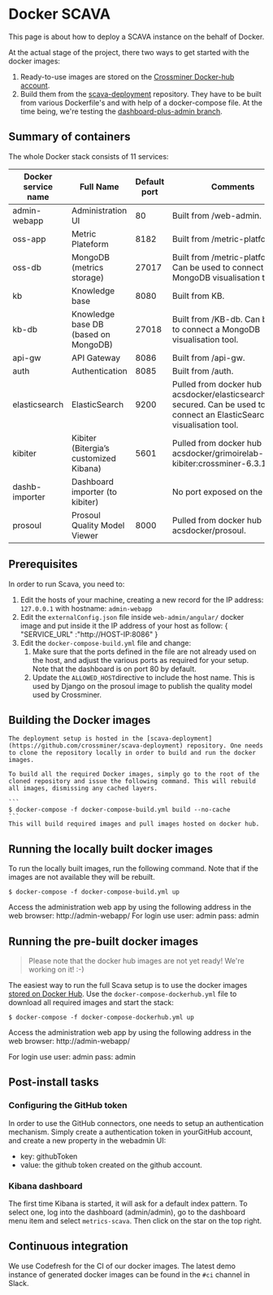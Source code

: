 
# Docker SCAVA

This page is about how to deploy a SCAVA instance on the behalf of Docker.

At the actual stage of the project, there two ways to get started with the docker images:
1. Ready-to-use images are stored on the [Crossminer Docker-hub account](https://hub.docker.com/u/crossminer/).
1. Build them from the [scava-deployment](https://github.com/crossminer/scava-deployment) repository. They have to be built from various Dockerfile's and with help of a docker-compose file. At the time being, we're testing the [dashboard-plus-admin branch](https://github.com/crossminer/scava-deployment/tree/dashboard-plus-admin).

## Summary of containers

The whole Docker stack consists of 11 services:

|Docker service name|Full Name|Default port| Comments |
|---|---|---|---|
|admin-webapp|Administration UI| 80 | Built from /web-admin. |
|oss-app|Metric Plateform| 8182 | Built from /metric-platform. |
|oss-db|MongoDB (metrics storage)| 27017 | Built from /metric-platform. Can be used to connect a MongoDB visualisation tool. |
|kb|Knowledge base| 8080 | Built from KB. |
|kb-db|Knowledge base DB (based on MongoDB)| 27018 | Built from /KB-db. Can be used to connect a MongoDB visualisation tool. |
|api-gw|API Gateway| 8086 | Built from /api-gw. |
|auth|Authentication| 8085 | Built from /auth. |
|elasticsearch|ElasticSearch| 9200 | Pulled from docker hub acsdocker/elasticsearch:6.3.1-secured. Can be used to connect an ElasticSearch visualisation tool. |
|kibiter|Kibiter (Bitergia’s customized Kibana)| 5601 | Pulled from docker hub acsdocker/grimoirelab-kibiter:crossminer-6.3.1 |
|dashb-importer|Dashboard importer (to kibiter)| | No port exposed on the host. |
|prosoul|Prosoul Quality Model Viewer| 8000 | Pulled from docker hub acsdocker/prosoul. |

## Prerequisites

In order to run Scava, you need to:

1. Edit the hosts of your machine, creating a new record for the IP address: `127.0.0.1` with hostname: `admin-webapp`
1. Edit the `externalConfig.json` file inside `web-admin/angular/` docker image and put inside it the IP address of your host as follow:
   {
    "SERVICE_URL" :"http://HOST-IP:8086"
   }
1. Edit the `docker-compose-build.yml` file and change:
    1. Make sure that the ports defined in the file are not already used on the host, and adjust the various ports as required for your setup. Note that the dashboard is on port 80 by default.
    1. Update the `ALLOWED_HOST`directive to include the host name. This is used by Django on the prosoul image to publish the quality model used by Crossminer.

## Building the Docker images

    The deployment setup is hosted in the [scava-deployment](https://github.com/crossminer/scava-deployment) repository. One needs to clone the repository locally in order to build and run the docker images.

    To build all the required Docker images, simply go to the root of the cloned repository and issue the following command. This will rebuild all images, dismissing any cached layers.

    ```
    $ docker-compose -f docker-compose-build.yml build --no-cache
    ```
    This will build required images and pull images hosted on docker hub.

## Running the locally built docker images

To run the locally built images, run the following command. Note that if the images are not available they will be rebuilt.

```
$ docker-compose -f docker-compose-build.yml up
```

Access the administration web app by using the following address in the web browser: http://admin-webapp/
For login use user: admin  pass: admin

## Running the pre-built docker images

> Please note that the docker hub images are not yet ready! We're working on it! :-)

The easiest way to run the full Scava setup is to use the docker images [stored on Docker Hub](https://hub.docker.com/r/crossminer/). Use the `docker-compose-dockerhub.yml` file to download all required images and start the stack:

```
$ docker-compose -f docker-compose-dockerhub.yml up
```
Access the administration web app by using the following address in the web browser: http://admin-webapp/

For login use user: admin  pass: admin

## Post-install tasks

### Configuring the GitHub token

In order to use the GitHub connectors, one needs to setup an authentication mechanism. Simply create a authentication token in yourGitHub account, and create a new property in the webadmin UI:

* key: githubToken
* value: the github token created on the github account.

### Kibana dashboard

The first time Kibana is started, it will ask for a default index pattern. To select one, log into the dashboard (admin/admin), go to the dashboard menu item and select `metrics-scava`. Then click on the star on the top right. 

## Continuous integration

We use Codefresh for the CI of our docker images. The latest demo instance of generated docker images can be found in the `#ci` channel in Slack.

